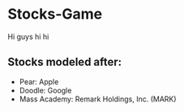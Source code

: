 # Stocks-Game
Hi guys
hi hi


## Stocks modeled after:
* Pear: Apple
* Doodle: Google
* Mass Academy: Remark Holdings, Inc. (MARK)